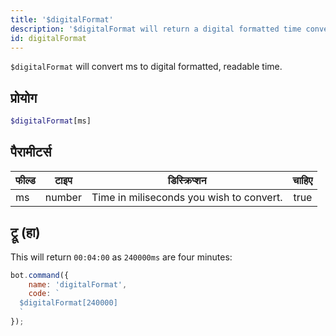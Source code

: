 ```yaml
---
title: '$digitalFormat'
description: '$digitalFormat will return a digital formatted time converted from ms.'
id: digitalFormat
---
```


`$digitalFormat` will convert ms to digital formatted, readable time.

## प्रोयोग

```php
$digitalFormat[ms]
```

## पैरामीटर्स

| फील्ड | टाइप   | डिस्क्रिप्शन                             | चाहिए |
| ----- | ------ | ---------------------------------------- |:-----:|
| ms    | number | Time in miliseconds you wish to convert. | true  |

## ट्रू (हा)

This will return `00:04:00` as `240000ms` are four minutes:

```javascript
bot.command({
    name: 'digitalFormat',
    code: `
  $digitalFormat[240000]
  `
});
```
